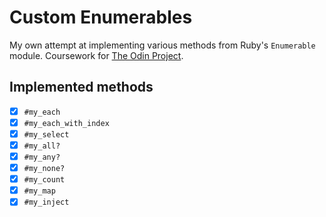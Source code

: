 # Custom Enumerables
My own attempt at implementing various methods from Ruby's `Enumerable` module.
Coursework for [The Odin Project](https://www.theodinproject.com).
## Implemented methods
- [X] `#my_each`
- [X] `#my_each_with_index`
- [X] `#my_select`
- [X] `#my_all?`
- [X] `#my_any?`
- [X] `#my_none?`
- [X] `#my_count`
- [X] `#my_map`
- [X] `#my_inject`
